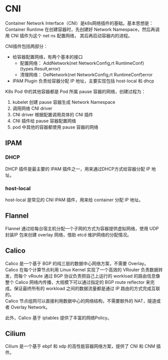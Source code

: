 # CNI
Container Network Interface（CNI）是k8s网络插件的基础。基本思想是：Container Runtime 在创建容器时，先创建好 Network Namespace，然后再调用 CNI 插件为这个 net ns 配置网络，
其后再启动容器内的进程。

CNI插件包括两部分：
- 给容器配置网络，有两个基本的接口
    - 配置网络： AddNetwork(net NetworkConfig,rt RuntimeConf)(types.Result,error)
    - 清理网络： DelNetwork(net NetworkConfig,rt RuntimeConf)error
- IPAM Plugin 负责给容器分配 IP 地址，主要实现包括 host-local 和 dhcp


K8s Pod 中的其他容器都是 Pod 所属 pause 容器的网络，创建过程为：
1. kubelet 创建 pause 容器生成 Network Namespace
2. 调用网络 CNI driver
3. CNI driver 根据配置调用具体的 CNI 插件
4. CNI 插件给 pause 容器配置网络
5. pod 中其他的容器都使用 pause 容器的网络


## IPAM

### DHCP
DHCP 插件是最主要的 IPAM 插件之一，用来通过DHCP方式给容器分配 IP 地址。
### host-local
host-local 是常见的 CNI IPAM 插件，用来给 container 分配 IP 地址。

## Flannel
Flannel 通过给每台宿主机分配一个子网的方式为容器提供虚拟网络，使用 UDP 封装IP 包来创建 overlay 网络，借助 etcd 维护网络的分配情况。

## Calico
Calico 是一个基于 BGP 的纯三层的数据中心网络方案，不需要 Overlay。             
Calico 在每个计算节点利用 Linux Kernel 实现了一个高效的 VRouter 负责数据转发，而每个 vRoute 通过 BGP 协议负责把自己上运行的 workload 的路由信息像整个 Calico 网络内传播，大规模下可以通过指定的 BGP route reflector 来完成。保证最终所有的 workload 之间的数据流量都是通过 IP 路由的方式完成互联的。           
Calico 节点组网可以直接利用数据中心的网络结构，不需要额外的 NAT，隧道或者 Overlay Network。

此外，Calico 基于 iptables 提供了丰富的网络Policy。

## Cilium
Cilium 是一个基于 ebpf 和 xdp 的高性能容器网络方案，提供了 CNI 和 CNM 插件。